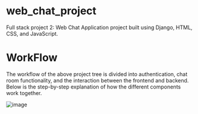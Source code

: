 # web_chat_project
Full stack project 2: Web Chat Application project built using Django, HTML, CSS, and JavaScript.

# WorkFlow
The workflow of the above project tree is divided into authentication, chat room functionality, and the interaction between the frontend and backend. Below is the step-by-step explanation of how the different components work together.


![image](https://github.com/user-attachments/assets/f539bb59-6929-4a4a-b757-790eaf1e23f2)


